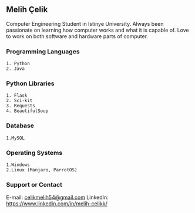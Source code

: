 ## Melih Çelik
Computer Engineering Student in Istinye University. Always been passionate on learning how computer works and what it is capable of. Love to work on both software and hardware parts of computer.

### Programming Languages
```
1. Python
2. Java
```
### Python Libraries
```
1. Flask
2. Sci-kit
3. Requests
4. BeautifulSoup
```
### Database
```
1.MySQL
```
### Operating Systems
```
1.Windows
2.Linux (Manjaro, ParrotOS)
```

### Support or Contact
E-mail: celikmelih54@gmail.com
LinkedIn: https://www.linkedin.com/in/melih-celikk/
